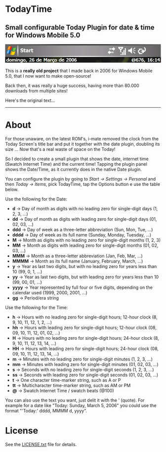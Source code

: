 ﻿# TodayTime

## Small configurable Today Plugin for date & time for Windows Mobile 5.0

![TodayTime][1]

This is a __really old project__ that I made back in 2006 for Windows Mobile 5.0, that I now want to make open-source!

Back then, it was really a huge success, having more than 80.000 downloads from multiple sites!

Here's the original text...

---

# About

For those unaware, on the latest ROM's, i-mate removed the clock from the Today Screen's title bar and put it together with the date plugin, doubling its size ... Now that's a real waste of space on the Today!

So I decided to create a small plugin that shows the date, internet time (Swatch Internet Time) and the current time! Tapping the plugin panel shows the Date/Time, as it currently does in the native Date plugin.

You can configure the plugin by going to _Start -> Settings -> Personal_ and then _Today -> Items_, pick TodayTime, tap the Options button e use the table below.

Use the following for the Date:

* __d__ -> Day of month as digits with no leading zero for single-digit days (1, 2, 3, ...)
* __dd__ -> Day of month as digits with leading zero for single-digit days (01, 02, 03, ...)
* __ddd__ -> Day of week as a three-letter abbreviation (Sun, Mon, Tue, ...)
* __dddd__ -> Day of week as its full name (Sunday, Monday, Tuesday, ...)
* __M__ -> Month as digits with no leading zero for single-digit months (1, 2, 3)
* __MM__ -> Month as digits with leading zero for single-digit months (01, 02, 03, ...)
* __MMM__ -> Month as a three-letter abbreviation (Jan, Feb, Mar, ...)
* __MMMM__ -> Month as its full name (January, February, March, ...)
* __y__ -> Year as last two digits, but with no leading zero for years less than 10 (99, 0, 1, ...)
* __yy__ -> Year as last two digits, but with leading zero for years less than 10 (99, 00, 01, ...)
* __yyyy__ -> Year represented by full four or five digits, depending on the calendar used (1999, 2000, 2001, ...)
* __gg__ -> Period/era string

Use the following for the Time:

* __h__ -> Hours with no leading zero for single-digit hours; 12-hour clock (8, 9, 10, 11, 12, 1, 2, ...)
* __hh__ -> Hours with leading zero for single-digit hours; 12-hour clock (08, 09, 10, 11, 12, 01, 02, ...)
* __H__ -> Hours with no leading zero for single-digit hours; 24-hour clock (8, 9, 10, 11, 12, 13, 14, ...)
* __HH__ -> Hours with leading zero for single-digit hours; 24-hour clock (08, 09, 10, 11, 12, 13, 14, ...)
* __m__ -> Minutes with no leading zero for single-digit minutes (1, 2, 3, ...)
* __mm__ -> Minutes with leading zero for single-digit minutes (01, 02, 03, ...)
* __s__ -> Seconds with no leading zero for single-digit seconds (1, 2, 3, ...)
* __ss__ -> Seconds with leading zero for single-digit seconds (01, 02, 03, ...)
* __t__ -> One character time-marker string, such as A or P
* __tt__ -> Multicharacter time-marker string, such as AM or PM
* __@__ -> Swatch Internet Time / swatch beats (@100)

You can also use the text you want, just delit it with the ' (quote). For example for a date like "Today: Sunday, March 5, 2006" you could use the format "'Today:' dddd, MMMM d, yyyy".

# License

See the [LICENSE.txt][2] file for details.

[1]: https://github.com/PedroLamas/TodayTime/raw/master/Screenshot.jpg "TodayTime"
[2]: https://github.com/PedroLamas/TodayTime/raw/master/LICENSE.txt "TodayTime License"